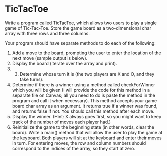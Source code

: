 # TicTacToe
Write a program called TicTacToe, which allows two users to play a single game of Tic-Tac-Toe.  Store the game board as a two-dimensional char array with three rows and three columns.

Your program should have separate methods to do each of the following:
1. Add a move to the board, prompting the user to enter the location of the next move (sample 
output is below).
2. Display the board (iterate over the array and print).
3. 3. Determine whose turn it is (the two players are X and O, and they take turns).
4. Determine if there is a winner using a method called checkForWinner which you will be given 
(I will provide the code for this method in a separate file on Canvas; all you need to do is paste 
the method in the program and call it when necessary). This method accepts your game board 
char array as an argument. It returns true if a winner was found, and returns false if not. You 
should call this method after each move. 
5. Display the winner. (Hint: X always goes first, so you might want to keep track of the number 
of moves each player had.)
6. Reinitialize the game to the beginning state (in other words, clear the board).
Write a main() method that will allow the user to play the game at the keyboard. Both players 
will sit at the keyboard and enter their moves in turn.
For entering moves, the row and column numbers should correspond to the indices of the 
array, so they start at zero.
